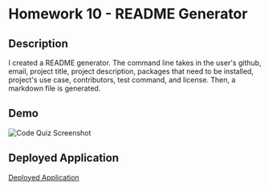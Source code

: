 # Homework 10 - README Generator

## Description

I created a README generator.  The command line takes in the user's github, email, project title, project description, packages that need to be installed, project's use case, contributors, test command, and license.  Then, a markdown file is generated.

## Demo

![Code Quiz Screenshot](Develop/Assets/Demo.gif "Code Quiz Screenshot")

## Deployed Application

[Deployed Application](https://github.com/samrapow/homework10-readme-generator)
